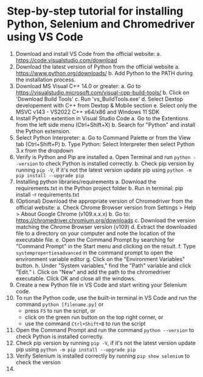 # Step-by-step tutorial for installing Python, Selenium and Chromedriver using VS Code

1.	Download and install VS Code from the official website:
a.	https://code.visualstudio.com/download
2.	Download the latest version of Python from the official website
a.	https://www.python.org/downloads/
b.	Add Python to the PATH during the installation process.
3.	Download MS Visual C++ 14.0 or greater:
a.	Go to https://visualstudio.microsoft.com/visual-cpp-build-tools/
b.	Click on 'Download Build Tools'
c.	Run 'vs_BuildTools.exe'
d.	Select Dextop developement with C++ from Dextop & Mobile section
e.	Select only the MSVC v143 - VS2022 C++ x64/x86 and Windows 11 SDK
4.	Install Python extention in Visual Studio Code
a.	Go to the Extentions from the left side menu (Ctrl+Shift+X)
b.	Search for "Python" and install the Python extension.
5.	Select Python Interpreter:
a.	Go to Command Palette or from the View tab (Ctrl+Shift+P) 
b.	Type Python: Select Interpreter then select Python 3.x from the dropdown
6.	Verify is Python and Pip are installed
a.	Open Terminal and run `python --version` to check Python is installed correctly.
b.	Check pip version by running `pip -V`, if it's not the latest version update pip using `python -m pip install --upgrade pip`
7.	Installing python libraries/requirements
a.	Download the requirements.txt in the Python project folder
b.	Run in terminal: pip install -r requirements.txt
8.	(Optional) Download the appropriate version of Chromedriver from the official website:
a.	Check Chrome Browser version from Settings > Help > About Google Chrome (v109.x.x.x)
b.	Go to: https://chromedriver.chromium.org/downloads
c.	Download the version matching the Chrome Browser version (v109)
d.	Extract the downloaded file to a directory on your computer and note the location of the executable file.
e.	Open the Command Prompt by searching for "Command Prompt" in the Start menu and clicking on the result.
f.	Type `systempropertiesadvanced`  in the command prompt to open the environment variable editor
g.	Click on the "Environment Variables" button.
h.	Under "System variables," find the "Path" variable and click "Edit."
i.	Click on "New" and add the path to the chromedriver executable. Click OK and close all the windows.
9.	Create a new Python file in VS Code and start writing your Selenium code.
10.	To run the Python code, use the built-in terminal in VS Code and run the command `python [filename.py]` or
    - press `F5` to run the script, or
    - click on the green run button on the top right corner, or 
    - use the command `Ctrl+Shift+B` to run the script
1.	Open the Command Prompt and run the command `python --version` to check Python is installed correctly.
2.	Check pip version by running `pip -V`, if it's not the latest version update pip using `python -m pip install --upgrade pip`
3.	Verify Selenium is installed correctly by running `pip show selenium` to check the version
4.	

